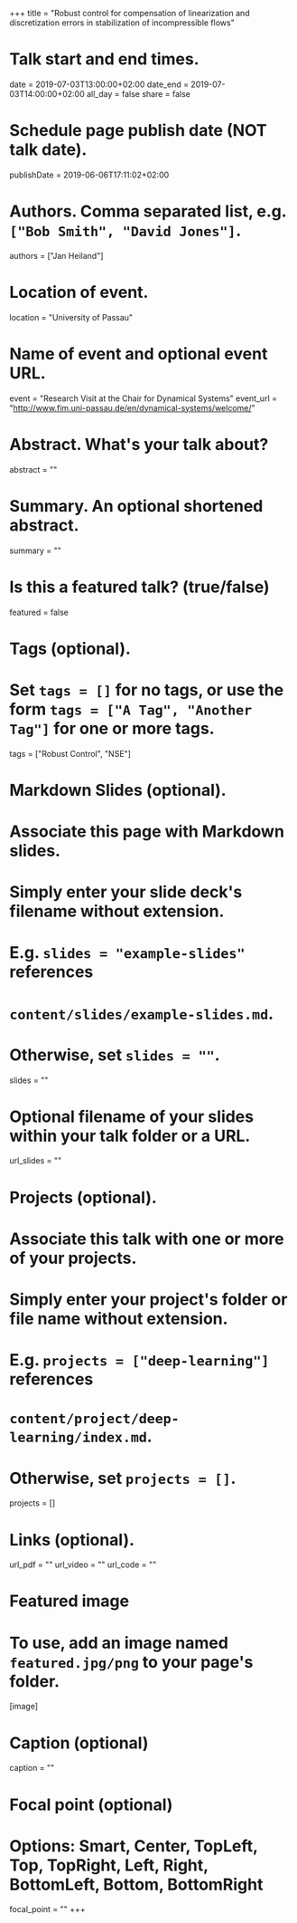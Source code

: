 +++
title = "Robust control for compensation of linearization and discretization errors in stabilization of incompressible flows"

# Talk start and end times.
date = 2019-07-03T13:00:00+02:00
date_end = 2019-07-03T14:00:00+02:00
all_day = false
share = false

# Schedule page publish date (NOT talk date).
publishDate = 2019-06-06T17:11:02+02:00

# Authors. Comma separated list, e.g. `["Bob Smith", "David Jones"]`.
authors = ["Jan Heiland"]

# Location of event.
location = "University of Passau"

# Name of event and optional event URL.
event = "Research Visit at the Chair for Dynamical Systems"
event_url = "http://www.fim.uni-passau.de/en/dynamical-systems/welcome/"

# Abstract. What's your talk about?
abstract = ""

# Summary. An optional shortened abstract.
summary = ""

# Is this a featured talk? (true/false)
featured = false

# Tags (optional).
#   Set `tags = []` for no tags, or use the form `tags = ["A Tag", "Another Tag"]` for one or more tags.
tags = ["Robust Control", "NSE"]

# Markdown Slides (optional).
#   Associate this page with Markdown slides.
#   Simply enter your slide deck's filename without extension.
#   E.g. `slides = "example-slides"` references 
#   `content/slides/example-slides.md`.
#   Otherwise, set `slides = ""`.
slides = ""

# Optional filename of your slides within your talk folder or a URL.
url_slides = ""

# Projects (optional).
#   Associate this talk with one or more of your projects.
#   Simply enter your project's folder or file name without extension.
#   E.g. `projects = ["deep-learning"]` references 
#   `content/project/deep-learning/index.md`.
#   Otherwise, set `projects = []`.
projects = []

# Links (optional).
url_pdf = ""
url_video = ""
url_code = ""

# Featured image
# To use, add an image named `featured.jpg/png` to your page's folder. 
[image]
  # Caption (optional)
  caption = ""

  # Focal point (optional)
  # Options: Smart, Center, TopLeft, Top, TopRight, Left, Right, BottomLeft, Bottom, BottomRight
  focal_point = ""
+++
